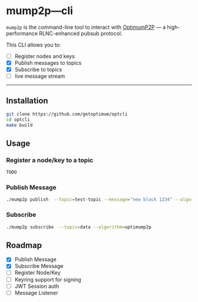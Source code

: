 # mump2p—cli

`mump2p` is the command-line tool to interact with [OptimumP2P](https://github.com/getoptimum/optimum-p2p) — a high-performance RLNC-enhanced pubsub protocol.

This CLI allows you to:

- [ ] Register nodes and keys
- [x] Publish messages to topics
- [x] Subscribe to topics
- [ ] live message stream

---

## Installation

```sh
git clone https://github.com/getoptimum/optcli
cd optcli
make build
```

## Usage

### Register a node/key to a topic

```sh
TODO
```

### Publish Message

```sh
./mump2p publish  --topic=test-topic --message="new block 1234" --algorithm=optimump2p 
```

### Subscribe

```sh
./mump2p subscribe  --topic=data --algorithm=optimump2p 
```

## Roadmap

- [x] Publish Message
- [x] Subscribe Message
- [ ] Register Node/Key
- [ ] Keyring support for signing
- [ ] JWT Session auth
- [ ] Message Listener
